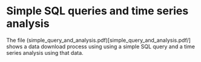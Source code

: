 # Simple SQL queries and time series analysis

The file (simple_query_and_analysis.pdf)[simple_query_and_analysis.pdf/] shows a data download process using using a simple SQL query and a time series analysis using that data.
